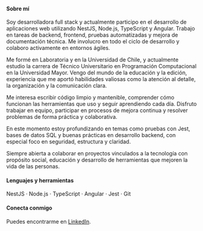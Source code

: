 <h4>Sobre mí</h4>
<p>Soy desarrolladora full stack y actualmente participo en el desarrollo de aplicaciones web utilizando NestJS, Node.js, TypeScript y Angular. Trabajo en tareas de backend, frontend, pruebas automatizadas y mejora de documentación técnica. Me involucro en todo el ciclo de desarrollo y colaboro activamente en entornos ágiles.</p>

<p>Me formé en Laboratoria y en la Universidad de Chile, y actualmente estudio la carrera de Técnico Universitario en Programación Computacional en la Universidad Mayor. Vengo del mundo de la educación y la edición, experiencia que me aportó habilidades valiosas como la atención al detalle, la organización y la comunicación clara.</p>

<p>Me interesa escribir código limpio y mantenible, comprender cómo funcionan las herramientas que uso y seguir aprendiendo cada día. Disfruto trabajar en equipo, participar en procesos de mejora continua y resolver problemas de forma práctica y colaborativa.</p>

<p>En este momento estoy profundizando en temas como pruebas con Jest, bases de datos SQL y buenas prácticas en desarrollo backend, con especial foco en seguridad, estructura y claridad.</p>

<p>Siempre abierta a colaborar en proyectos vinculados a la tecnología con propósito social, educación y desarrollo de herramientas que mejoren la vida de las personas.</p>

<h4>Lenguajes y herramientas</h4>
<p>NestJS · Node.js · TypeScript · Angular · Jest · Git</p>

<h4>Conecta conmigo</h4>
<p>Puedes encontrarme en <a href="https://www.linkedin.com/in/carmenarayarodriguez" target="_blank">LinkedIn</a>.</p>



